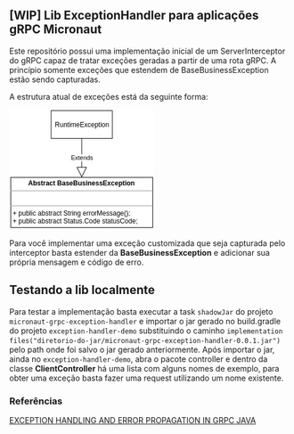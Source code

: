 ## [WIP] Lib ExceptionHandler para aplicações gRPC Micronaut 

Este repositório possui uma implementação inicial de um ServerInterceptor do gRPC capaz de tratar exceções
geradas a partir de uma rota gRPC. A princípio somente exceções que estendem de BaseBusinessException estão
sendo capturadas.

A estrutura atual de exceções está da seguinte forma:

<img src="./img/initial-structure.png" alt="Estrutura inicial"/>

Para você implementar uma exceção customizada que seja capturada pelo interceptor basta estender da **BaseBusinessException** e adicionar sua própria mensagem e código de erro.

## Testando a lib localmente

Para testar a implementação basta executar a task `shadowJar` do projeto `micronaut-grpc-exception-handler` e
importar o jar gerado no build.gradle do projeto `exception-handler-demo` substituindo o caminho 
`implementation files("diretorio-do-jar/micronaut-grpc-exception-handler-0.0.1.jar")` pelo path onde foi salvo o jar gerado anteriormente.
Após importar o jar, ainda no `exception-handler-demo`, abra o pacote controller e dentro da classe **ClientController** há uma lista com alguns nomes de exemplo, para obter uma exceção basta fazer uma request utilizando um nome existente. 


### Referências
[EXCEPTION HANDLING AND ERROR PROPAGATION IN GRPC JAVA](https://sultanov.dev/blog/exception-handling-in-grpc-java-server/)
